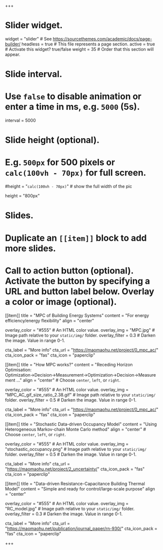+++
# Slider widget.
widget = "slider"  # See https://sourcethemes.com/academic/docs/page-builder/
headless = true  # This file represents a page section.
active = true  # Activate this widget? true/false
weight = 35  # Order that this section will appear.

# Slide interval.
# Use `false` to disable animation or enter a time in ms, e.g. `5000` (5s).
interval = 5000

# Slide height (optional).
# E.g. `500px` for 500 pixels or `calc(100vh - 70px)` for full screen.
#height = "`calc(100vh - 70px)`"  # show the full width of the pic

height = "800px"

# Slides.
# Duplicate an `[[item]]` block to add more slides.

# Call to action button (optional). Activate the button by specifying a URL and button label below. Overlay a color or image (optional).

[[item]]
  title = "MPC of Building Energy Systems"
  content = "For energy efficiency/energy flexibility"
  align = "center"

  overlay_color = "#555"  # An HTML color value.
  overlay_img = "MPC.jpg"  # Image path relative to your `static/img/` folder.
  overlay_filter = 0.3  # Darken the image. Value in range 0-1.

  cta_label = "More info"
  cta_url = "https://maomaohu.net/project/0_mpc_ac/"
  cta_icon_pack = "fas"
  cta_icon = "paperclip"



[[item]]
  title = "How MPC works?"
  content = "Receding Horizon Optimisation: Optimization&rarr;Decision&rarr;Measurement&rarr;Optimization&rarr;Decision&rarr;Measurement ..."
  align = "center"  # Choose `center`, `left`, or `right`.

  overlay_color = "#555"  # An HTML color value.
  overlay_img = "MPC_AC_gif_size_ratio_2.38.gif"  # Image path relative to your `static/img/` folder.
  overlay_filter = 0.5  # Darken the image. Value in range 0-1.

  cta_label = "More info"
  cta_url = "https://maomaohu.net/project/0_mpc_ac/"
  cta_icon_pack = "fas"
  cta_icon = "paperclip"



[[item]]
  title = "Stochastic Data-driven Occupancy Model"
  content = "Using Heterogeneous Markov-chain Monte Carlo method"
  align = "center"  # Choose `center`, `left`, or `right`.

  overlay_color = "#555"  # An HTML color value.
  overlay_img = "stochastic_occupancy.png"  # Image path relative to your `static/img/` folder.
  overlay_filter = 0.5  # Darken the image. Value in range 0-1.

  cta_label = "More info"
  cta_url = "https://maomaohu.net/project/2_uncertainty/"
  cta_icon_pack = "fas"
  cta_icon = "paperclip"



[[item]]
  title = "Data-driven Resistance-Capacitance Building Thermal Model"
  content = "Simple and ready for control/large-scale purpose"
  align = "center"

  overlay_color = "#555"  # An HTML color value.
  overlay_img = "RC_model.jpg"  # Image path relative to your `static/img/` folder.
  overlay_filter = 0.3  # Darken the image. Value in range 0-1.



  cta_label = "More info"
  cta_url = "https://maomaohu.net/publication/journal_paper/rn-930/"
  cta_icon_pack = "fas"
  cta_icon = "paperclip"

+++

